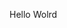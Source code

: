 Hello Wolrd




















































































































































































































































































































































































































































































































































































































































































































































































































































































































































































































































































































































































































































































































































































